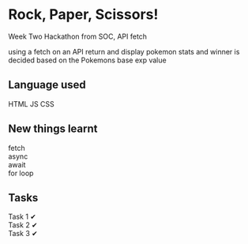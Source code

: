 # Rock, Paper, Scissors!

Week Two Hackathon from SOC, API fetch

using a fetch on an API return and display pokemon stats and winner is decided based on the Pokemons base exp value

## Language used
HTML
JS
CSS

## New things learnt
fetch  
async  
await  
for loop  

## Tasks
Task 1 ✔  
Task 2 ✔  
Task 3 ✔  
